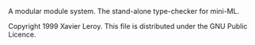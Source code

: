 A modular module system.
The stand-alone type-checker for mini-ML.

Copyright 1999 Xavier Leroy.
This file is distributed under the GNU Public Licence.